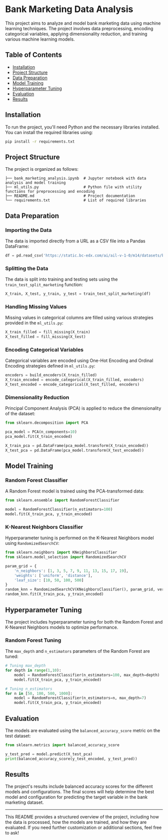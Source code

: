 
# Bank Marketing Data Analysis

This project aims to analyze and model bank marketing data using machine learning techniques. The project involves data preprocessing, encoding categorical variables, applying dimensionality reduction, and training various machine learning models.

## Table of Contents

- [Installation](#installation)
- [Project Structure](#project-structure)
- [Data Preparation](#data-preparation)
- [Model Training](#model-training)
- [Hyperparameter Tuning](#hyperparameter-tuning)
- [Evaluation](#evaluation)
- [Results](#results)

## Installation

To run the project, you'll need Python and the necessary libraries installed. You can install the required libraries using:

```bash
pip install -r requirements.txt
```

## Project Structure

The project is organized as follows:

```plaintext
├── bank_marketing_analysis.ipynb  # Jupyter notebook with data analysis and model training
├── ml_utils.py                    # Python file with utility functions for preprocessing and encoding
├── README.md                      # Project documentation
└── requirements.txt               # List of required libraries
```

## Data Preparation

### Importing the Data

The data is imported directly from a URL as a CSV file into a Pandas DataFrame:

```python
df = pd.read_csv('https://static.bc-edx.com/ai/ail-v-1-0/m14/datasets/bank_marketing.csv')
```

### Splitting the Data

The data is split into training and testing sets using the `train_test_split_marketing` function:

```python
X_train, X_test, y_train, y_test = train_test_split_marketing(df)
```

### Handling Missing Values

Missing values in categorical columns are filled using various strategies provided in the `ml_utils.py`:

```python
X_train_filled = fill_missing(X_train)
X_test_filled = fill_missing(X_test)
```

### Encoding Categorical Variables

Categorical variables are encoded using One-Hot Encoding and Ordinal Encoding strategies defined in `ml_utils.py`:

```python
encoders = build_encoders(X_train_filled)
X_train_encoded = encode_categorical(X_train_filled, encoders)
X_test_encoded = encode_categorical(X_test_filled, encoders)
```

### Dimensionality Reduction

Principal Component Analysis (PCA) is applied to reduce the dimensionality of the dataset:

```python
from sklearn.decomposition import PCA

pca_model = PCA(n_components=10)
pca_model.fit(X_train_encoded)

X_train_pca = pd.DataFrame(pca_model.transform(X_train_encoded))
X_test_pca = pd.DataFrame(pca_model.transform(X_test_encoded))
```

## Model Training

### Random Forest Classifier

A Random Forest model is trained using the PCA-transformed data:

```python
from sklearn.ensemble import RandomForestClassifier

model = RandomForestClassifier(n_estimators=100)
model.fit(X_train_pca, y_train_encoded)
```

### K-Nearest Neighbors Classifier

Hyperparameter tuning is performed on the K-Nearest Neighbors model using `RandomizedSearchCV`:

```python
from sklearn.neighbors import KNeighborsClassifier
from sklearn.model_selection import RandomizedSearchCV

param_grid = {
    'n_neighbors': [1, 3, 5, 7, 9, 11, 13, 15, 17, 19],
    'weights': ['uniform', 'distance'],
    'leaf_size': [10, 50, 100, 500]
}
random_knn = RandomizedSearchCV(KNeighborsClassifier(), param_grid, verbose=3)
random_knn.fit(X_train_pca, y_train_encoded)
```

## Hyperparameter Tuning

The project includes hyperparameter tuning for both the Random Forest and K-Nearest Neighbors models to optimize performance.

### Random Forest Tuning

The `max_depth` and `n_estimators` parameters of the Random Forest are tuned:

```python
# Tuning max_depth
for depth in range(1,10):
    model = RandomForestClassifier(n_estimators=100, max_depth=depth)
    model.fit(X_train_pca, y_train_encoded)

# Tuning n_estimators
for n in [50, 100, 500, 1000]:
    model = RandomForestClassifier(n_estimators=n, max_depth=7)
    model.fit(X_train_pca, y_train_encoded)
```

## Evaluation

The models are evaluated using the `balanced_accuracy_score` metric on the test dataset:

```python
from sklearn.metrics import balanced_accuracy_score

y_test_pred = model.predict(X_test_pca)
print(balanced_accuracy_score(y_test_encoded, y_test_pred))
```

## Results

The project's results include balanced accuracy scores for the different models and configurations. The final scores will help determine the best model and configuration for predicting the target variable in the bank marketing dataset.

---

This README provides a structured overview of the project, including how the data is processed, how the models are trained, and how they are evaluated. If you need further customization or additional sections, feel free to ask!
